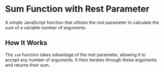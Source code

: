 # Sum Function with Rest Parameter

A simple JavaScript function that utilizes the rest parameter to calculate the sum of a variable number of arguments.

## How It Works

The `sum` function takes advantage of the rest parameter, allowing it to accept any number of arguments. It then iterates through these arguments and returns their sum.
